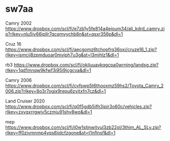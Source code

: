 # sw7aa
Camry 2002
https://www.dropbox.com/scl/fi/e7zb1y5fe814a4ejoum34/ali_kdrd_camry.zip?rlkey=nlu5jy66ipllr7qcqmvychb8n&st=qsxr356p&dl=1

Cruz 16
https://www.dropbox.com/scl/fi/aecgomz6tchopfrq36oxi/cruze16_1.zip?rlkey=ismcij8zpmduoar0mviph7u3g&st=l3mjhlz1&dl=1

rb3 https://www.dropbox.com/scl/fi/okiluuavkqgcpa0wrnjng/landsg.zip?rlkey=1qd1mnqw9kfwf3j95i9jcgcva&dl=1

Camry 2006 
https://www.dropbox.com/scl/fi/cvfswp5t6thooxmz59hs2/Toyota_Camry_2006.zip?rlkey=8o3r7ogjx9repu6zyitxfn7cz&dl=1


Land Cruiser 2020
https://www.dropbox.com/scl/fi/q0f5gdb5ifh3jpir3o60c/vehicles.zip?rlkey=zxyqxrrgwiv5czmju91shy8wq&dl=1

mep https://www.dropbox.com/scl/fi/i0w1stjnwitvul3zb22ol/3thim_AL_SLy.zip?rlkey=ff0zivmnmp4yqs6iidcfzgone&st=t1nflnsf&dl=1
